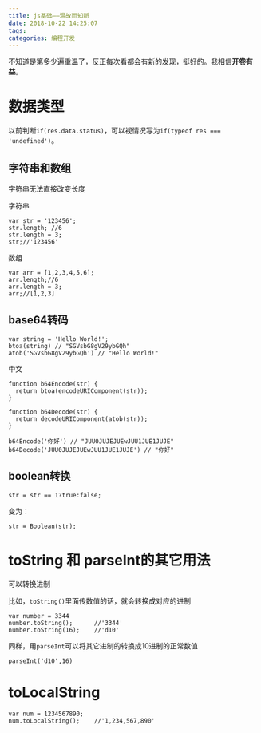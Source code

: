 ```yaml
---
title: js基础——温故而知新
date: 2018-10-22 14:25:07
tags:
categories: 编程开发
---
```


不知道是第多少遍重温了，反正每次看都会有新的发现，挺好的。我相信**开卷有益**。

# 数据类型

以前判断`if(res.data.status)`，可以视情况写为`if(typeof res === 'undefined')`。

## 字符串和数组

字符串无法直接改变长度

字符串
```
var str = '123456';
str.length; //6
str.length = 3;
str;//'123456'
```

数组
```
var arr = [1,2,3,4,5,6];
arr.length;//6
arr.length = 3;
arr;//[1,2,3]
```

## base64转码

```
var string = 'Hello World!';
btoa(string) // "SGVsbG8gV29ybGQh"
atob('SGVsbG8gV29ybGQh') // "Hello World!"
```

中文

```
function b64Encode(str) {
  return btoa(encodeURIComponent(str));
}

function b64Decode(str) {
  return decodeURIComponent(atob(str));
}

b64Encode('你好') // "JUU0JUJEJUEwJUU1JUE1JUJE"
b64Decode('JUU0JUJEJUEwJUU1JUE1JUJE') // "你好"

```

## boolean转换

```
str = str == 1?true:false;

```

变为：

```
str = Boolean(str);
```

# toString 和 parseInt的其它用法

可以转换进制

比如，`toString()`里面传数值的话，就会转换成对应的进制

```
var number = 3344
number.toString();      //'3344'
number.toString(16);    //'d10'
```

同样，用`parseInt`可以将其它进制的转换成10进制的正常数值

```
parseInt('d10',16)
```

# toLocalString

```
var num = 1234567890;
num.toLocalString();    //'1,234,567,890'
```